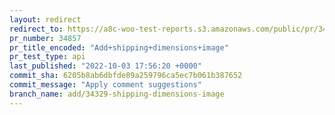 ```yaml
---
layout: redirect
redirect_to: https://a8c-woo-test-reports.s3.amazonaws.com/public/pr/34857/api/index.html
pr_number: 34857
pr_title_encoded: "Add+shipping+dimensions+image"
pr_test_type: api
last_published: "2022-10-03 17:56:20 +0000"
commit_sha: 6205b8ab6dbfde89a259796ca5ec7b061b387652
commit_message: "Apply comment suggestions"
branch_name: add/34329-shipping-dimensions-image
---
```

